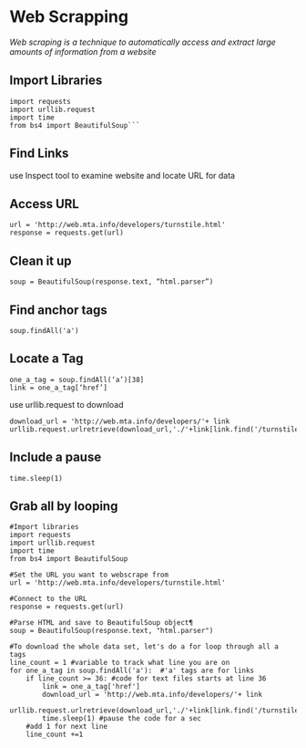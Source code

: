 # Web Scrapping

*Web scraping is a technique to automatically access and extract large amounts of information from a website*

## Import Libraries

    import requests
    import urllib.request
    import time
    from bs4 import BeautifulSoup```

## Find Links

use Inspect tool to examine website and locate URL for data

## Access URL

    url = 'http://web.mta.info/developers/turnstile.html'
    response = requests.get(url)

## Clean it up

    soup = BeautifulSoup(response.text, “html.parser”)

## Find anchor tags

    soup.findAll('a')

## Locate a Tag

    one_a_tag = soup.findAll(‘a’)[38]
    link = one_a_tag[‘href’]

use urllib.request to download

    download_url = 'http://web.mta.info/developers/'+ link
    urllib.request.urlretrieve(download_url,'./'+link[link.find('/turnstile_')+1:])

## Include a pause

    time.sleep(1)

## Grab all by looping

    #Import libraries
    import requests
    import urllib.request
    import time
    from bs4 import BeautifulSoup

    #Set the URL you want to webscrape from
    url = 'http://web.mta.info/developers/turnstile.html'

    #Connect to the URL
    response = requests.get(url)

    #Parse HTML and save to BeautifulSoup object¶
    soup = BeautifulSoup(response.text, "html.parser")

    #To download the whole data set, let's do a for loop through all a tags
    line_count = 1 #variable to track what line you are on
    for one_a_tag in soup.findAll('a'):  #'a' tags are for links
        if line_count >= 36: #code for text files starts at line 36
            link = one_a_tag['href']
            download_url = 'http://web.mta.info/developers/'+ link    
            urllib.request.urlretrieve(download_url,'./'+link[link.find('/turnstile_')+1:]) 
            time.sleep(1) #pause the code for a sec
        #add 1 for next line
        line_count +=1